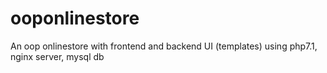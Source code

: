 # ooponlinestore
An oop onlinestore with frontend and backend UI (templates) using php7.1, nginx server, mysql db
